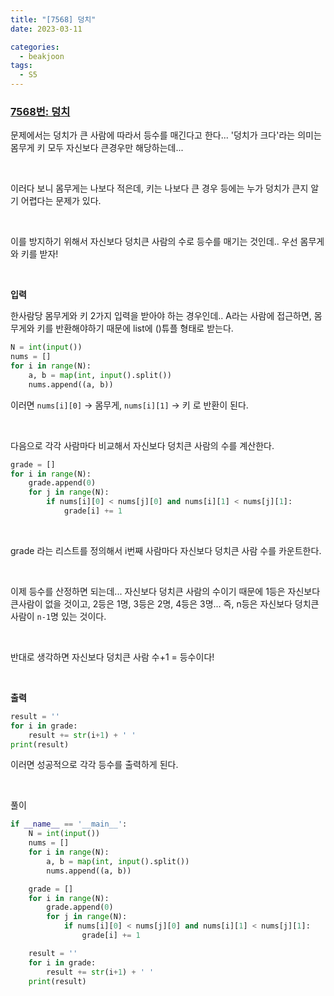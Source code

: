 ```yaml
---
title: "[7568] 덩치"
date: 2023-03-11

categories:
  - beakjoon
tags:
  - S5
---
```


### [7568번: 덩치](https://www.acmicpc.net/problem/7568)
    
문제에서는 덩치가 큰 사람에 따라서 등수를 매긴다고 한다...
'덩치가 크다'라는 의미는 몸무게 키 모두 자신보다 큰경우만 해당하는데...

<br>

이러다 보니 몸무게는 나보다 적은데, 키는 나보다 큰 경우 등에는
누가 덩치가 큰지 알기 어렵다는 문제가 있다.

<br>

이를 방지하기 위해서 자신보다 덩치큰 사람의 수로 등수를 매기는 것인데..
우선 몸무게와 키를 받자!

<br>

**입력**

한사람당 몸무게와 키 2가지 입력을 받아야 하는 경우인데.. A라는 사람에 
접근하면, 몸무게와 키를 반환해야하기 때문에 list에 ()튜플 형태로 받는다.
```python
N = int(input())
nums = []
for i in range(N):
    a, b = map(int, input().split())
    nums.append((a, b))
```

이러면 `nums[i][0]` -> 몸무게, `nums[i][1]` -> 키 로 반환이 된다.

<br>

다음으로 각각 사람마다 비교해서 자신보다 덩치큰 사람의 수를 계산한다.
```python
grade = []
for i in range(N):
    grade.append(0)
    for j in range(N):
        if nums[i][0] < nums[j][0] and nums[i][1] < nums[j][1]:
            grade[i] += 1
```

<br>

grade 라는 리스트를 정의해서 i번째 사람마다 자신보다 덩치큰 사람 수를 
카운트한다.

<br>

이제 등수를 산정하면 되는데...
자신보다 덩치큰 사람의 수이기 때문에 1등은 자신보다 큰사람이 없을 것이고,
2등은 1명, 3등은 2명, 4등은 3명...
즉, n등은 자신보다 덩치큰 사람이 `n-1`명 있는 것이다.

<br>

반대로 생각하면 자신보다 덩치큰 사람 수+1 = 등수이다!

<br>

**출력**

```python
result = ''
for i in grade:
    result += str(i+1) + ' '
print(result)
```
이러면 성공적으로 각각 등수를 출력하게 된다.

<br>
  
풀이
    
```python
if __name__ == '__main__':
    N = int(input())
    nums = []
    for i in range(N):
        a, b = map(int, input().split())
        nums.append((a, b))

    grade = []
    for i in range(N):
        grade.append(0)
        for j in range(N):
            if nums[i][0] < nums[j][0] and nums[i][1] < nums[j][1]:
                grade[i] += 1

    result = ''
    for i in grade:
        result += str(i+1) + ' '
    print(result)
```
